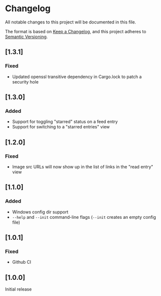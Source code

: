 # Changelog

All notable changes to this project will be documented in this file.

The format is based on [Keep a Changelog](https://keepachangelog.com/en/1.0.0/),
and this project adheres to [Semantic Versioning](https://semver.org/spec/v2.0.0.html).

## [1.3.1]

### Fixed
 - Updated openssl transitive dependency in Cargo.lock to patch a security hole

## [1.3.0]

### Added
 - Support for toggling "starred" status on a feed entry
 - Support for switching to a "starred entries" view

## [1.2.0]

### Fixed

- Image src URLs will now show up in the list of links in the "read entry" view

## [1.1.0]

### Added 

- Windows config dir support
- `--help` and `--init` command-line flags (`--init` creates an empty config file)


## [1.0.1]

### Fixed

- Github CI 

## [1.0.0]

Initial release
